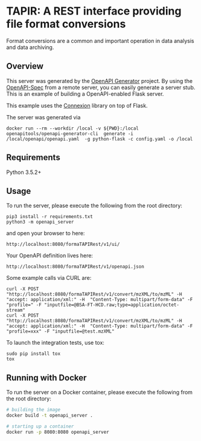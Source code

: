 # TAPIR: A REST interface providing file format conversions

Format conversions are a common and important operation in data analysis and data archiving. 

## Overview
This server was generated by the [OpenAPI Generator](https://openapi-generator.tech) project. By using the
[OpenAPI-Spec](https://openapis.org) from a remote server, you can easily generate a server stub.  This
is an example of building a OpenAPI-enabled Flask server.

This example uses the [Connexion](https://github.com/zalando/connexion) library on top of Flask.

The server was generated via
```
docker run --rm --workdir /local -v ${PWD}:/local openapitools/openapi-generator-cli  generate -i /local/openapi/openapi.yaml  -g python-flask -c config.yaml -o /local
```

## Requirements
Python 3.5.2+

## Usage
To run the server, please execute the following from the root directory:

```
pip3 install -r requirements.txt
python3 -m openapi_server
```

and open your browser to here:

```
http://localhost:8080/formaTAPIRest/v1/ui/
```

Your OpenAPI definition lives here:

```
http://localhost:8080/formaTAPIRest/v1/openapi.json
```

Some example calls via CURL are:
```
curl -X POST "http://localhost:8080/formaTAPIRest/v1/convert/mzXML/to/mzML" -H  "accept: application/xml:" -H  "Content-Type: multipart/form-data" -F "profile=" -F "inputfile=@BSA-FT-HCD.raw;type=application/octet-stream"
curl -X POST "http://localhost:8080/formaTAPIRest/v1/convert/mzXML/to/mzML" -H  "accept: application/xml:" -H  "Content-Type: multipart/form-data" -F "profile=xxx" -F "inputfile=@test.mzXML"
```


To launch the integration tests, use tox:
```
sudo pip install tox
tox
```

## Running with Docker

To run the server on a Docker container, please execute the following from the root directory:

```bash
# building the image
docker build -t openapi_server .

# starting up a container
docker run -p 8080:8080 openapi_server
```
